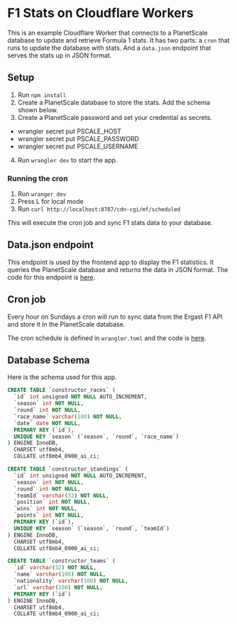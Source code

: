 # F1 Stats on Cloudflare Workers
This is an example Cloudflare Worker that connects to a PlanetScale database to update and retrieve Formula 1 stats.
It has two parts: a `cron` that runs to update the database with stats. And a `data.json` endpoint that serves the stats up in JSON format.

## Setup
1. Run `npm install`
2. Create a PlanetScale database to store the stats. Add the schema shown below.
3. Create a PlanetScale password and set your credential as secrets.
- wrangler secret put PSCALE_HOST
- wrangler secret put PSCALE_PASSWORD
- wrangler secret put PSCALE_USERNAME
4. Run `wrangler dev` to start the app.

### Running the cron
1. Run `wranger dev`
2. Press L for local mode
3. Run `curl http://localhost:8787/cdn-cgi/mf/scheduled`

This will execute the cron job and sync F1 stats data to your database.

## Data.json endpoint
This endpoint is used by the frontend app to display the F1 statistics. It queries the PlanetScale database and returns the data in JSON format.
The code for this endpoint is [here](https://github.com/planetscale/f1-championship-stats/blob/main/workers/cloudflare/src/index.ts#L12).

## Cron job
Every hour on Sundays a cron will run to sync data from the Ergast F1 API and store it in the PlanetScale database.

The cron schedule is defined in `wrangler.toml` and the code is [here](https://github.com/planetscale/f1-championship-stats/blob/main/workers/cloudflare/src/index.ts#L51). 

## Database Schema
Here is the schema used for this app.

```sql
CREATE TABLE `constructor_races` (
  `id` int unsigned NOT NULL AUTO_INCREMENT,
  `season` int NOT NULL,
  `round` int NOT NULL,
  `race_name` varchar(100) NOT NULL,
  `date` date NOT NULL,
  PRIMARY KEY (`id`),
  UNIQUE KEY `season` (`season`, `round`, `race_name`)
) ENGINE InnoDB,
  CHARSET utf8mb4,
  COLLATE utf8mb4_0900_ai_ci;

CREATE TABLE `constructor_standings` (
  `id` int unsigned NOT NULL AUTO_INCREMENT,
  `season` int NOT NULL,
  `round` int NOT NULL,
  `teamId` varchar(32) NOT NULL,
  `position` int NOT NULL,
  `wins` int NOT NULL,
  `points` int NOT NULL,
  PRIMARY KEY (`id`),
  UNIQUE KEY `season` (`season`, `round`, `teamId`)
) ENGINE InnoDB,
  CHARSET utf8mb4,
  COLLATE utf8mb4_0900_ai_ci;

CREATE TABLE `constructor_teams` (
  `id` varchar(32) NOT NULL,
  `name` varchar(100) NOT NULL,
  `nationality` varchar(100) NOT NULL,
  `url` varchar(100) NOT NULL,
  PRIMARY KEY (`id`)
) ENGINE InnoDB,
  CHARSET utf8mb4,
  COLLATE utf8mb4_0900_ai_ci;
```
